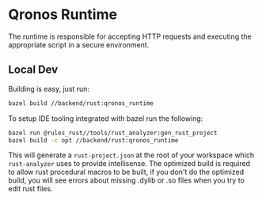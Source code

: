 # Qronos Runtime

The runtime is responsible for accepting HTTP requests and executing the appropriate script in a secure environment.

## Local Dev

Building is easy, just run:

```bash
bazel build //backend/rust:qronos_runtime
```

To setup IDE tooling integrated with bazel run the following:

```bash
bazel run @rules_rust//tools/rust_analyzer:gen_rust_project
bazel build -c opt //backend/rust:qronos_runtime
```

This will generate a `rust-project.json` at the root of your workspace which `rust-analyzer` uses to provide intellisense. The optimized build is required to allow rust procedural macros to be built, if you don't do the optimized build, you will see errors about missing .dylib or .so files when you try to edit rust files.